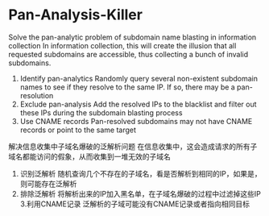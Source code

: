 # Pan-Analysis-Killer
Solve the pan-analytic problem of subdomain name blasting in information collection
In information collection, this will create the illusion that all requested subdomains are accessible, thus collecting a bunch of invalid subdomains.
1. Identify pan-analytics
Randomly query several non-existent subdomain names to see if they resolve to the same IP. If so, there may be a pan-resolution
2. Exclude pan-analysis
Add the resolved IPs to the blacklist and filter out these IPs during the subdomain blasting process
3. Use CNAME records
Pan-resolved subdomains may not have CNAME records or point to the same target

解决信息收集中子域名爆破的泛解析问题
在信息收集中，这会造成请求的所有子域名都能访问的假象，从而收集到一堆无效的子域名
1. 识别泛解析
随机查询几个不存在的子域名，看是否解析到相同的IP，如果是，则可能存在泛解析
2. 排除泛解析
将解析出来的IP加入黑名单，在子域名爆破的过程中过滤掉这些IP
3.利用CNAME记录
泛解析的子域可能没有CNAME记录或者指向相同目标

